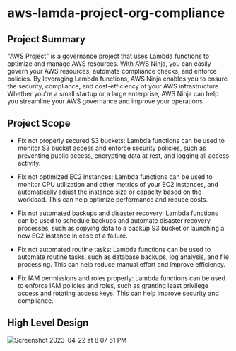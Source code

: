 # aws-lamda-project-org-compliance

## Project Summary 

"AWS Project" is a governance project that uses Lambda functions to optimize and manage AWS resources. With AWS Ninja, you can easily govern your AWS resources, automate
compliance checks, and enforce policies. By leveraging Lambda functions, AWS Ninja enables you to ensure the security, compliance, and cost-efficiency of your AWS 
infrastructure. Whether you're a small startup or a large enterprise, AWS Ninja can help you streamline your AWS governance and improve your operations.

## Project Scope

- Fix not properly secured S3 buckets: Lambda functions can be used to monitor S3 bucket access and enforce security policies, such as preventing public access, 
encrypting data at rest, and logging all access activity.

- Fix not optimized EC2 instances: Lambda functions can be used to monitor CPU utilization and other metrics of your EC2 instances, and automatically adjust the
 instance size or capacity based on the workload. This can help optimize performance and reduce costs.

- Fix not automated backups and disaster recovery: Lambda functions can be used to schedule backups and automate disaster recovery processes, such as copying data
 to a backup S3 bucket or launching a new EC2 instance in case of a failure.

- Fix not automated routine tasks: Lambda functions can be used to automate routine tasks, such as database backups, log analysis, and file processing. This can help
 reduce manual effort and improve efficiency.

- Fix IAM permissions and roles properly: Lambda functions can be used to enforce IAM policies and roles, such as granting least privilege access and rotating access keys. 
This can help improve security and compliance.

## High Level Design

![Screenshot 2023-04-22 at 8 07 51 PM](https://user-images.githubusercontent.com/43399466/233791082-464d1417-6bfb-46ff-bb32-697a605a1a28.png)
